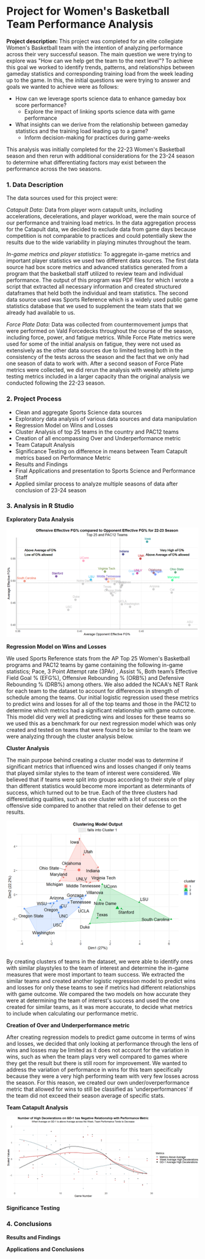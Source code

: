 # Project for Women's Basketball Team Performance Analysis

**Project description:** This project was completed for an elite collegiate Women's Basketball team with the intention of analyzing performance across their very successful season. The main question we were trying to explore was "How can we help get the team to the next level"? To achieve this goal we worked to identify trends, patterns, and relationships between gameday statistics and corresponding training load from the week leading up to the game. In this, the initial questions we were trying to answer and goals we wanted to achieve were as follows:
* How can we leverage sports science data to enhance gameday box score performance?
  * Explore the impact of linking sports science data with game performance
* What insights can we derive from the relationship between gameday statistics and the training load leading up to a game?
  * Inform decision-making for practices during game-weeks

This analysis was initially completed for the 22-23 Women's Basketball season and then rerun with additional considerations for the 23-24 season to determine what differentiating factors may exist between the performance across the two seasons.

### 1. Data Description

The data sources used for this project were:

*Catapult Data:* Data from player worn catapult units, including accelerations, decelerations, and player workload, were the main source of our performance and training load metrics. In the data aggregation process for the Catapult data, we decided to exclude data from game days because competition is not comparable to practices and could potentially skew the results due to the wide variability in playing minutes throughout the team.

*In-game metrics and player statistics:* To aggregate in-game metrics and important player statistics we used two different data sources. The first data source had box score metrics and advanced statistics generated from a program that the basketball staff utilized to review team and individual performance. The output of this program was PDF files for which I wrote a script that extracted all necessary information and created structured dataframes that held both the individual and team statistics. The second data source used was Sports Reference which is a widely used public game statistics database that we used to supplement the team stats that we already had available to us.

*Force Plate Data:* Data was collected from countermovement jumps that were performed on Vald Forcedecks throughout the course of the season, including force, power, and fatigue metrics. While Force Plate metrics were used for some of the initial analysis on fatigue, they were not used as extensively as the other data sources due to limited testing both in the consistency of the tests across the season and the fact that we only had one season of data to work with. After a second season of Force Plate metrics were collected, we did rerun the analysis with weekly athlete jump testing metrics included in a larger capacity than the original analysis we conducted following the 22-23 season.

### 2. Project Process

* Clean and aggregate Sports Science data sources
* Exploratory data analysis of various data sources and data manipulation
* Regression Model on Wins and Losses
* Cluster Analysis of top 25 teams in the country and PAC12 teams
* Creation of all encompassing Over and Underperformance metric
* Team Catapult Analysis
* Significance Testing on difference in means between Team Catapult metrics based on Performance Metric
* Results and Findings
* Final Applications and presentation to Sports Science and Performance Staff
* Applied similar process to analyze multiple seasons of data after conclusion of 23-24 season

### 3. Analysis in R Studio

**Exploratory Data Analysis**

<center><img src="wbb_images/Initial_Viz_WBB.png"/></center>

**Regression Model on Wins and Losses**

We used Sports Reference stats from the AP Top 25 Women's Basketball programs and PAC12 teams by game containing the following in-game statistics; Pace, 3 Point Attempt rate (3PAr) , Assist %, Both team’s Effective Field Goal % (EFG%), Offensive Rebounding % (ORB%) and Defensive Rebounding % (DRB%) among others. We also added the NCAA's NET Rank for each team to the dataset to account for differences in strength of schedule among the teams. Our initial logistic regression used these metrics to predict wins and losses for all of the top teams and those in the PAC12 to determine which metrics had a significant relationship with game outcome. This model did very well at predicting wins and losses for these teams so we used this as a benchmark for our next regression model which was only created and tested on teams that were found to be similar to the team we were analyzing through the cluster analysis below.

**Cluster Analysis**

The main purpose behind creating a cluster model was to determine if significant metrics that influenced wins and losses changed if only teams that played similar styles to the team of interest were considered. We believed that if teams were split into groups according to their style of play than different statistics would become more important as determinants of success, which turned out to be true. Each of the three clusters had differentiating qualities, such as one cluster with a lot of success on the offensive side compared to another that relied on their defense to get results. 

<center><img src="wbb_images/cluster_viz_final.png"/></center>

By creating clusters of teams in the dataset, we were able to identify ones with similar playstyles to the team of interest and determine the in-game measures that were most important to team success. We extracted the similar teams and created another logistic regression model to predict wins and losses for only these teams to see if metrics had different relationships with game outcome. We compared the two models on how accurate they were at determining the team of interest's success and used the one created for similar teams, as it was more accurate, to decide what metrics to include when calculating our performance metric.

**Creation of Over and Underperformance metric**

After creating regression models to predict game outcome in terms of wins and losses, we decided that only looking at performance through the lens of wins and losses may be limited as it does not account for the variation in wins, such as when the team plays very well compared to games where they get the result but there is still room for improvement. We wanted to address the variation of performance in wins for this team specifically because they were a very high performing team with very few losses across the season. For this reason, we created our own under/overperformance metric that allowed for wins to still be classified as 'underperformances' if the team did not exceed their season average of specific stats.

**Team Catapult Analysis**

<center><img src="wbb_images/Catapult_viz.png"/></center>

**Significance Testing**

### 4. Conclusions

**Results and Findings**

**Applications and Conclusions**

